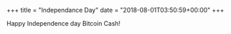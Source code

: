 +++
title = "Independance Day"
date = "2018-08-01T03:50:59+00:00"
+++

Happy Independence day Bitcoin Cash!
			